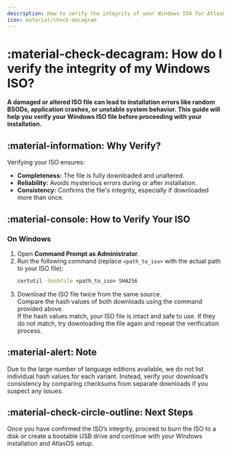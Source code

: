 ```yaml
---
description: How to verify the integrity of your Windows ISO for AtlasOS installation
icon: material/check-decagram
---
```


# :material-check-decagram: How do I verify the integrity of my Windows ISO?

**A damaged or altered ISO file can lead to installation errors like random BSODs, application crashes, or unstable system behavior. This guide will help you verify your Windows ISO file before proceeding with your installation.**

## :material-information: Why Verify?

Verifying your ISO ensures:  
- **Completeness:** The file is fully downloaded and unaltered.  
- **Reliability:** Avoids mysterious errors during or after installation.  
- **Consistency:** Confirms the file's integrity, especially if downloaded more than once.  

## :material-console: How to Verify Your ISO

### **On Windows**
1. Open **Command Prompt as Administrator**.
2. Run the following command (replace `<path_to_iso>` with the actual path to your ISO file):
    ```cmd
    certutil -hashfile <path_to_iso> SHA256
    ```
4. Download the ISO file twice from the same source.  
    Compare the hash values of both downloads using the command provided above.  
    If the hash values match, your ISO file is intact and safe to use. If they do not match, try downloading the file again and repeat the verification process.

## :material-alert: Note

Due to the large number of language editions available, we do not list individual hash values for each variant. Instead, verify your download’s consistency by comparing checksums from separate downloads if you suspect any issues.

## :material-check-circle-outline: Next Steps

Once you have confirmed the ISO’s integrity, proceed to burn the ISO to a disk or create a bootable USB drive and continue with your Windows installation and AtlasOS setup.

